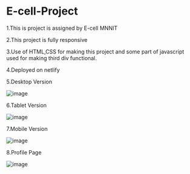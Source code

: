 # E-cell-Project
1.This is project is assigned by E-cell MNNIT

2.This project is fully responsive

3.Use of HTML,CSS for making this project and some part of javascript used for making third div functional.

4.Deployed on netlify

5.Desktop Version

![image](https://github.com/mangalgithub/E-cell-Project/assets/127006680/157a24f5-688b-4316-822d-e5b8796dce2b)

6.Tablet Version

![image](https://github.com/mangalgithub/E-cell-Project/assets/127006680/ec093dfa-3d08-49c6-98f7-24cb531b989e)


7.Mobile Version

![image](https://github.com/mangalgithub/E-cell-Project/assets/127006680/9d251fb2-f57d-4761-ae8b-e7d8392756e1)

8.Profile Page

![image](https://github.com/mangalgithub/E-cell-Project/assets/127006680/01ba14fe-e667-474d-9c20-ba2c431d68d7)
